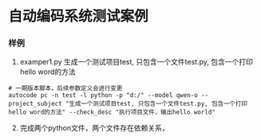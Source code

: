 # 自动编码系统测试案例

### 样例

1. examper1.py 生成一个测试项目test, 只包含一个文件test.py, 包含一个打印hello word的方法
```shell script
# 一期版本脚本，后续参数定义会进行变更
autocode pc -n test -l python -p "d:/" --model qwen-o --project_subject "生成一个测试项目test, 只包含一个文件test.py, 包含一个打印hello word的方法" --check_desc "执行项目文件，输出hello world"
```

2. 完成两个python文件，两个文件存在依赖关系，
